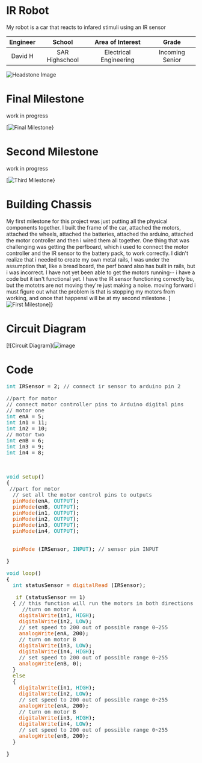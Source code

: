 ﻿# IR Robot
My robot is a car that reacts to infared stimuli using an IR sensor

| **Engineer** | **School** | **Area of Interest** | **Grade** |
|:--:|:--:|:--:|:--:|
| David H | SAR Highschool | Electrical Engineering | Incoming Senior

![Headstone Image](https://images.app.goo.gl/KtEynSXRqo7nSLR86
)
  
# Final Milestone
work in progress 

[![Final Milestone](https://www.maillie.com/sites/default/files/02_02_18_508408464_aab_560x292.jpg)}

# Second Milestone
work in progress

[![Third Milestone](https://www.maillie.com/sites/default/files/02_02_18_508408464_aab_560x292.jpg)}

# Building Chassis
  

My first milestone for this project was just putting all the physical components together.  I built the frame of the car, attached the motors, attached the wheels, attached the batteries, attached the arduino, attached the motor controller and then i wired them all together.  One thing that was challenging was getting the perfboard, which i used to connect the motor controller and the IR sensor to the battery pack, to work correctly.  I didn't realize that i needed to create my own metal rails, I was under the assumption that, like a bread board, the perf board also has built in rails, but i was incorrect.  I have not yet been able to get the motors running-- i have a code but it isn't functional yet.  I have the IR sensor functioning correctly bu, but the mototrs are not moving they're just making a noise. moving forward i must figure out what the problem is that is stopping my motors from working, and once that happensI will be at my second milestone.
[![First Milestone](https://media.discordapp.net/attachments/853028236509052999/857980473094832159/image0.jpg?width=760&height=1014)]}


# Circuit Diagram

[![Circuit Diagram](![image](https://user-images.githubusercontent.com/86114808/123437303-87cef080-d59d-11eb-93a2-ef3df598d9dd.png)

# Code

<pre>
<font color="#00979c">int</font> <font color="#000000">IRSensor</font> <font color="#434f54">=</font> <font color="#000000">2</font><font color="#000000">;</font> <font color="#434f54">&#47;&#47; connect ir sensor to arduino pin 2</font>

<font color="#434f54">&#47;&#47;part for motor</font>
<font color="#434f54">&#47;&#47; connect motor controller pins to Arduino digital pins</font>
<font color="#434f54">&#47;&#47; motor one</font>
<font color="#00979c">int</font> <font color="#000000">enA</font> <font color="#434f54">=</font> <font color="#000000">5</font><font color="#000000">;</font>
<font color="#00979c">int</font> <font color="#000000">in1</font> <font color="#434f54">=</font> <font color="#000000">11</font><font color="#000000">;</font>
<font color="#00979c">int</font> <font color="#000000">in2</font> <font color="#434f54">=</font> <font color="#000000">10</font><font color="#000000">;</font>
<font color="#434f54">&#47;&#47; motor two</font>
<font color="#00979c">int</font> <font color="#000000">enB</font> <font color="#434f54">=</font> <font color="#000000">6</font><font color="#000000">;</font>
<font color="#00979c">int</font> <font color="#000000">in3</font> <font color="#434f54">=</font> <font color="#000000">9</font><font color="#000000">;</font>
<font color="#00979c">int</font> <font color="#000000">in4</font> <font color="#434f54">=</font> <font color="#000000">8</font><font color="#000000">;</font>



<font color="#00979c">void</font> <font color="#5e6d03">setup</font><font color="#000000">(</font><font color="#000000">)</font> 
<font color="#000000">{</font>
 <font color="#434f54">&#47;&#47;part for motor</font>
 &nbsp;<font color="#434f54">&#47;&#47; set all the motor control pins to outputs</font>
 &nbsp;<font color="#d35400">pinMode</font><font color="#000000">(</font><font color="#000000">enA</font><font color="#434f54">,</font> <font color="#00979c">OUTPUT</font><font color="#000000">)</font><font color="#000000">;</font>
 &nbsp;<font color="#d35400">pinMode</font><font color="#000000">(</font><font color="#000000">enB</font><font color="#434f54">,</font> <font color="#00979c">OUTPUT</font><font color="#000000">)</font><font color="#000000">;</font>
 &nbsp;<font color="#d35400">pinMode</font><font color="#000000">(</font><font color="#000000">in1</font><font color="#434f54">,</font> <font color="#00979c">OUTPUT</font><font color="#000000">)</font><font color="#000000">;</font>
 &nbsp;<font color="#d35400">pinMode</font><font color="#000000">(</font><font color="#000000">in2</font><font color="#434f54">,</font> <font color="#00979c">OUTPUT</font><font color="#000000">)</font><font color="#000000">;</font>
 &nbsp;<font color="#d35400">pinMode</font><font color="#000000">(</font><font color="#000000">in3</font><font color="#434f54">,</font> <font color="#00979c">OUTPUT</font><font color="#000000">)</font><font color="#000000">;</font>
 &nbsp;<font color="#d35400">pinMode</font><font color="#000000">(</font><font color="#000000">in4</font><font color="#434f54">,</font> <font color="#00979c">OUTPUT</font><font color="#000000">)</font><font color="#000000">;</font>


 &nbsp;<font color="#d35400">pinMode</font> <font color="#000000">(</font><font color="#000000">IRSensor</font><font color="#434f54">,</font> <font color="#00979c">INPUT</font><font color="#000000">)</font><font color="#000000">;</font> <font color="#434f54">&#47;&#47; sensor pin INPUT</font>
 &nbsp;
<font color="#000000">}</font>

<font color="#00979c">void</font> <font color="#5e6d03">loop</font><font color="#000000">(</font><font color="#000000">)</font>
<font color="#000000">{</font>
 &nbsp;<font color="#00979c">int</font> <font color="#000000">statusSensor</font> <font color="#434f54">=</font> <font color="#d35400">digitalRead</font> <font color="#000000">(</font><font color="#000000">IRSensor</font><font color="#000000">)</font><font color="#000000">;</font>
 &nbsp;
 &nbsp;&nbsp;<font color="#5e6d03">if</font> <font color="#000000">(</font><font color="#000000">statusSensor</font> <font color="#434f54">==</font> <font color="#000000">1</font><font color="#000000">)</font>
 &nbsp;<font color="#000000">{</font> <font color="#434f54">&#47;&#47; this function will run the motors in both directions at a fixed speed</font>
 &nbsp;&nbsp;&nbsp;&nbsp;<font color="#434f54">&#47;&#47;turn on motor A</font>
 &nbsp;&nbsp;&nbsp;<font color="#d35400">digitalWrite</font><font color="#000000">(</font><font color="#000000">in1</font><font color="#434f54">,</font> <font color="#00979c">HIGH</font><font color="#000000">)</font><font color="#000000">;</font>
 &nbsp;&nbsp;&nbsp;<font color="#d35400">digitalWrite</font><font color="#000000">(</font><font color="#000000">in2</font><font color="#434f54">,</font> <font color="#00979c">LOW</font><font color="#000000">)</font><font color="#000000">;</font>
 &nbsp;&nbsp;&nbsp;<font color="#434f54">&#47;&#47; set speed to 200 out of possible range 0~255</font>
 &nbsp;&nbsp;&nbsp;<font color="#d35400">analogWrite</font><font color="#000000">(</font><font color="#000000">enA</font><font color="#434f54">,</font> <font color="#000000">200</font><font color="#000000">)</font><font color="#000000">;</font>
 &nbsp;&nbsp;&nbsp;<font color="#434f54">&#47;&#47; turn on motor B</font>
 &nbsp;&nbsp;&nbsp;<font color="#d35400">digitalWrite</font><font color="#000000">(</font><font color="#000000">in3</font><font color="#434f54">,</font> <font color="#00979c">LOW</font><font color="#000000">)</font><font color="#000000">;</font>
 &nbsp;&nbsp;&nbsp;<font color="#d35400">digitalWrite</font><font color="#000000">(</font><font color="#000000">in4</font><font color="#434f54">,</font> <font color="#00979c">HIGH</font><font color="#000000">)</font><font color="#000000">;</font>
 &nbsp;&nbsp;&nbsp;<font color="#434f54">&#47;&#47; set speed to 200 out of possible range 0~255</font>
 &nbsp;&nbsp;&nbsp;<font color="#d35400">analogWrite</font><font color="#000000">(</font><font color="#000000">enB</font><font color="#434f54">,</font> <font color="#000000">0</font><font color="#000000">)</font><font color="#000000">;</font>
 &nbsp;<font color="#000000">}</font>
 &nbsp;<font color="#5e6d03">else</font>
 &nbsp;<font color="#000000">{</font>
 &nbsp;&nbsp;&nbsp;<font color="#d35400">digitalWrite</font><font color="#000000">(</font><font color="#000000">in1</font><font color="#434f54">,</font> <font color="#00979c">HIGH</font><font color="#000000">)</font><font color="#000000">;</font>
 &nbsp;&nbsp;&nbsp;<font color="#d35400">digitalWrite</font><font color="#000000">(</font><font color="#000000">in2</font><font color="#434f54">,</font> <font color="#00979c">LOW</font><font color="#000000">)</font><font color="#000000">;</font>
 &nbsp;&nbsp;&nbsp;<font color="#434f54">&#47;&#47; set speed to 200 out of possible range 0~255</font>
 &nbsp;&nbsp;&nbsp;<font color="#d35400">analogWrite</font><font color="#000000">(</font><font color="#000000">enA</font><font color="#434f54">,</font> <font color="#000000">200</font><font color="#000000">)</font><font color="#000000">;</font>
 &nbsp;&nbsp;&nbsp;<font color="#434f54">&#47;&#47; turn on motor B</font>
 &nbsp;&nbsp;&nbsp;<font color="#d35400">digitalWrite</font><font color="#000000">(</font><font color="#000000">in3</font><font color="#434f54">,</font> <font color="#00979c">HIGH</font><font color="#000000">)</font><font color="#000000">;</font>
 &nbsp;&nbsp;&nbsp;<font color="#d35400">digitalWrite</font><font color="#000000">(</font><font color="#000000">in4</font><font color="#434f54">,</font> <font color="#00979c">LOW</font><font color="#000000">)</font><font color="#000000">;</font>
 &nbsp;&nbsp;&nbsp;<font color="#434f54">&#47;&#47; set speed to 200 out of possible range 0~255</font>
 &nbsp;&nbsp;&nbsp;<font color="#d35400">analogWrite</font><font color="#000000">(</font><font color="#000000">enB</font><font color="#434f54">,</font> <font color="#000000">200</font><font color="#000000">)</font><font color="#000000">;</font>
 &nbsp;<font color="#000000">}</font>
 &nbsp;
<font color="#000000">}</font>

</pre>
